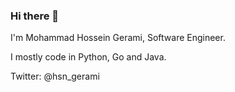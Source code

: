 ### Hi there 👋

I'm Mohammad Hossein Gerami, Software Engineer.

I mostly code in Python, Go and Java.

Twitter: @hsn_gerami
